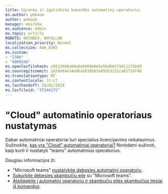 ```yaml
---
title: Sąranka ir įgalinkite komandos automatinį operatorių
ms.author: pebaum
author: pebaum
manager: mnirkhe
ms.audience: Admin
ms.topic: article
ROBOTS: NOINDEX, NOFOLLOW
localization_priority: Normal
ms.collection: Adm_O365
ms.custom:
- "2386"
- "9000548"
ms.openlocfilehash: e55239d6a06e6e590066e5e5bd66579d111f5b89
ms.sourcegitcommit: 1e5de64e34e9ba16185b3a895b3152ca61718f4b
ms.translationtype: MT
ms.contentlocale: lt-LT
ms.lasthandoff: 10/01/2019
ms.locfileid: "37344175"
---
```

# <a name="set-up-a-cloud-auto-attendant"></a>"Cloud" automatinio operatoriaus nustatymas

Dabar automatiniai operatoriai turi specialius licencijavimo reikalavimus. Sužinokite, [kas yra "Cloud" automatiniai operatoriai?](https://docs.microsoft.com/microsoftteams/what-are-phone-system-auto-attendants) Norėdami sužinoti, kaip kurti ir nustatyti "teams" automatinius operatorius. 

Daugiau informacijos žr.

- "Microsoft teams" [nustatykite debesies automatinį operatorių](https://docs.microsoft.com/microsoftteams/create-a-phone-system-auto-attendant) . 
- [Sukurkite debesies skambučių eilę](https://docs.microsoft.com/microsoftteams/create-a-phone-system-call-queue) su "Microsoft teams". 
- [Atsiliepkite į automatinį operatorių ir skambučių eilės skambučius tiesiai iš komandos](https://docs.microsoft.com/microsoftteams/answer-auto-attendant-and-call-queue-calls). 